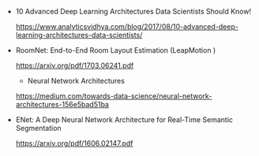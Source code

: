 - 10 Advanced Deep Learning Architectures Data Scientists Should Know!

  https://www.analyticsvidhya.com/blog/2017/08/10-advanced-deep-learning-architectures-data-scientists/

- RoomNet: End-to-End Room Layout Estimation (LeapMotion )

  https://arxiv.org/pdf/1703.06241.pdf
  
  - Neural Network Architectures
  
  https://medium.com/towards-data-science/neural-network-architectures-156e5bad51ba

- ENet: A Deep Neural Network Architecture for Real-Time Semantic Segmentation

  https://arxiv.org/pdf/1606.02147.pdf
